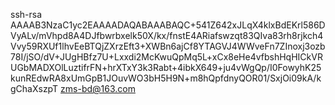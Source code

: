 ssh-rsa AAAAB3NzaC1yc2EAAAADAQABAAABAQC+541Z642xJLqX4klxBdEKrl586DVyALv/mVhpd8A4DJfbwrbxelk50X/kx/fnstE4ARiafswzqt83QIva83rh8rjkch4Vvy59RXUf1lhvEeBTQjZXrzEft3+XWBn6ajCf8YTAGVJ4WWveFn7ZInoxj3ozb78I/jSO/dV+JUgHBfz7U+Lxxdi2McKwuQpMq5L+xCx8eHe4vfbshHqHICkVRUGbMADXOlLuztifrFN+hrXTxY3k3Rabt+4ibkX649+ju4vWgQp/I0FowyhK25kunREdwRA8xUmGpB1JOuvWO3bH5H9N+m8hQpfdnyQOR01/SxjOi09kA/kgChaXszpT zms-bd@163.com
